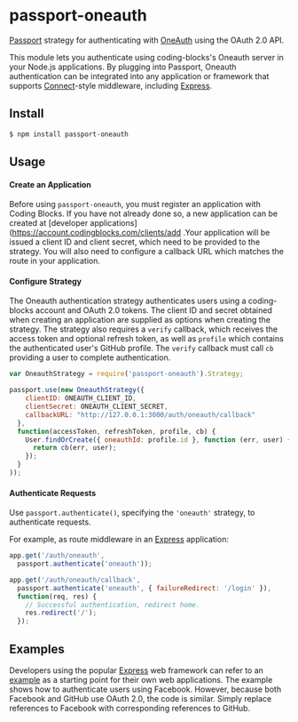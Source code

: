 # passport-oneauth



[Passport](http://passportjs.org/) strategy for authenticating with [OneAuth](https://codingblocks.com/)
using the OAuth 2.0 API.



This module lets you authenticate using coding-blocks's Oneauth server in your Node.js applications.
By plugging into Passport, Oneauth authentication can be integrated into any application or framework that supports
[Connect](http://www.senchalabs.org/connect/)-style middleware, including
[Express](http://expressjs.com/).

## Install

```bash
$ npm install passport-oneauth
```

## Usage

#### Create an Application

Before using `passport-oneauth`, you must register an application with Coding Blocks.
If you have not already done so, a new application can be created at
[developer applications](https://account.codingblocks.com/clients/add .Your application will be issued a client ID and client
secret, which need to be provided to the strategy.  You will also need to
configure a callback URL which matches the route in your application.

#### Configure Strategy

The Oneauth authentication strategy authenticates users using a coding-blocks account
and OAuth 2.0 tokens.  The client ID and secret obtained when creating an
application are supplied as options when creating the strategy. The strategy
also requires a `verify` callback, which receives the access token and optional
refresh token, as well as `profile` which contains the authenticated user's
GitHub profile.  The `verify` callback must call `cb` providing a user to
complete authentication.

```js
var OneauthStrategy = require('passport-oneauth').Strategy;

passport.use(new OneauthStrategy({
    clientID: ONEAUTH_CLIENT_ID,
    clientSecret: ONEAUTH_CLIENT_SECRET,
    callbackURL: "http://127.0.0.1:3000/auth/oneauth/callback"
  },
  function(accessToken, refreshToken, profile, cb) {
    User.findOrCreate({ oneauthId: profile.id }, function (err, user) {
      return cb(err, user);
    });
  }
));
```

#### Authenticate Requests

Use `passport.authenticate()`, specifying the `'oneauth'` strategy, to
authenticate requests.

For example, as route middleware in an [Express](http://expressjs.com/)
application:

```js
app.get('/auth/oneauth',
  passport.authenticate('oneauth'));

app.get('/auth/oneauth/callback',
  passport.authenticate('oneauth', { failureRedirect: '/login' }),
  function(req, res) {
    // Successful authentication, redirect home.
    res.redirect('/');
  });
```

## Examples

Developers using the popular [Express](http://expressjs.com/) web framework can
refer to an [example](https://github.com/passport/express-4.x-facebook-example)
as a starting point for their own web applications.  The example shows how to
authenticate users using Facebook.  However, because both Facebook and GitHub
use OAuth 2.0, the code is similar.  Simply replace references to Facebook with
corresponding references to GitHub.





